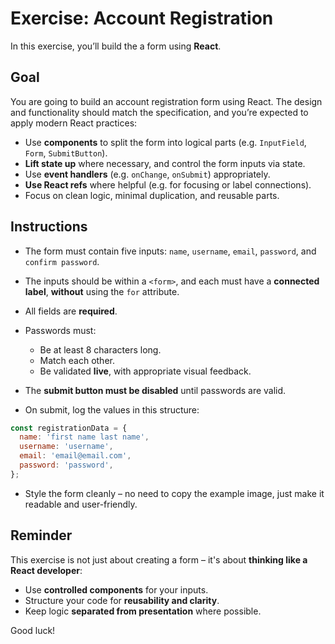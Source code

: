 # Exercise: Account Registration

In this exercise, you’ll build the a form using **React**.

## Goal

You are going to build an account registration form using React. The design and functionality should match the specification, and you’re expected to apply modern React practices:

- Use **components** to split the form into logical parts (e.g. `InputField`, `Form`, `SubmitButton`).
- **Lift state up** where necessary, and control the form inputs via state.
- Use **event handlers** (e.g. `onChange`, `onSubmit`) appropriately.
- **Use React refs** where helpful (e.g. for focusing or label connections).
- Focus on clean logic, minimal duplication, and reusable parts.

## Instructions

- The form must contain five inputs: `name`, `username`, `email`, `password`, and `confirm password`.
- The inputs should be within a `<form>`, and each must have a **connected label**, **without** using the `for` attribute.
- All fields are **required**.
- Passwords must:

  - Be at least 8 characters long.
  - Match each other.
  - Be validated **live**, with appropriate visual feedback.

- The **submit button must be disabled** until passwords are valid.
- On submit, log the values in this structure:

```js
const registrationData = {
  name: 'first name last name',
  username: 'username',
  email: 'email@email.com',
  password: 'password',
};
```

- Style the form cleanly – no need to copy the example image, just make it readable and user-friendly.

## Reminder

This exercise is not just about creating a form – it's about **thinking like a React developer**:

- Use **controlled components** for your inputs.
- Structure your code for **reusability and clarity**.
- Keep logic **separated from presentation** where possible.

Good luck!
